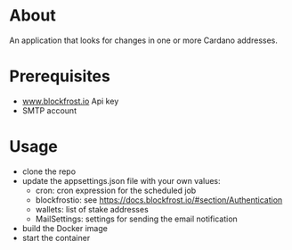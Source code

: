 # About
An application that looks for changes in one or more Cardano addresses.

# Prerequisites
- www.blockfrost.io Api key
- SMTP account

# Usage
- clone the repo
- update the appsettings.json file with your own values:
  - cron: cron expression for the scheduled job
  - blockfrostio: see https://docs.blockfrost.io/#section/Authentication
  - wallets: list of stake addresses
  - MailSettings: settings for sending the email notification
- build the Docker image
- start the container
